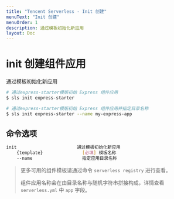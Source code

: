 ```yaml
---
title: "Tencent Serverless - Init 创建"
menuText: "Init 创建"
menuOrder: 1
description: 通过模板初始化新应用
layout: Doc
---
```


# init 创建组件应用

通过模板初始化新应用

```sh
# 通过express-starter模版初始 Express 组件应用
$ sls init express-starter

# 通过express-starter模版初始 Express 组件应用并指定目录名称
$ sls init express-starter --name my-express-app
```

## 命令选项

```sh
init                       通过模板初始化新应用
    {template}               [必填] 模板名称
    --name                   指定应用目录名称
```

> 更多可用的组件模板请通过命令 `serverless registry` 进行查看。
>
> 组件应用名称会在由目录名称与随机字符串拼接构成，详情查看 `serverless.yml` 中 `app` 字段。
